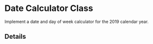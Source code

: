 # Date Calculator Class

Implement a date and day of week calculator for the 2019 calendar year.

## Details
